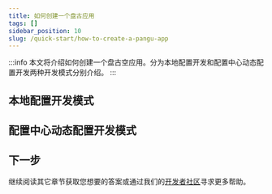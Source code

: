 ```yaml
---
title: 如何创建一个盘古应用
tags: []
sidebar_position: 10
slug: /quick-start/how-to-create-a-pangu-app
---
```


:::info
本文将介绍如何创建一个盘古空应用。分为本地配置开发和配置中心动态配置开发两种开发模式分别介绍。
:::

## 本地配置开发模式


## 配置中心动态配置开发模式

## 下一步
继续阅读其它章节获取您想要的答案或通过我们的[开发者社区](/docs/community)寻求更多帮助。